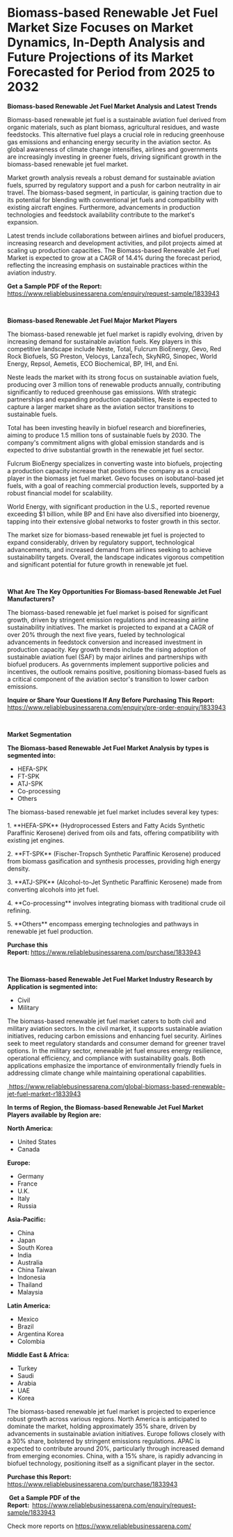 <p><h1>Biomass-based Renewable Jet Fuel Market Size Focuses on Market Dynamics, In-Depth Analysis and Future Projections of its Market Forecasted for Period from 2025 to 2032</h1></p><p><strong>Biomass-based Renewable Jet Fuel Market Analysis and Latest Trends</strong></p>
<p><p>Biomass-based renewable jet fuel is a sustainable aviation fuel derived from organic materials, such as plant biomass, agricultural residues, and waste feedstocks. This alternative fuel plays a crucial role in reducing greenhouse gas emissions and enhancing energy security in the aviation sector. As global awareness of climate change intensifies, airlines and governments are increasingly investing in greener fuels, driving significant growth in the biomass-based renewable jet fuel market.</p><p>Market growth analysis reveals a robust demand for sustainable aviation fuels, spurred by regulatory support and a push for carbon neutrality in air travel. The biomass-based segment, in particular, is gaining traction due to its potential for blending with conventional jet fuels and compatibility with existing aircraft engines. Furthermore, advancements in production technologies and feedstock availability contribute to the market's expansion.</p><p>Latest trends include collaborations between airlines and biofuel producers, increasing research and development activities, and pilot projects aimed at scaling up production capacities. The Biomass-based Renewable Jet Fuel Market is expected to grow at a CAGR of 14.4% during the forecast period, reflecting the increasing emphasis on sustainable practices within the aviation industry.</p></p>
<p><strong>Get a Sample PDF of the Report:&nbsp;</strong> <a href="https://www.reliablebusinessarena.com/enquiry/request-sample/1833943?utm_campaign=3552&utm_medium=2&utm_source=Github&utm_content=ia&utm_term=26032025&utm_id=biomass-based-renewable-jet-fuel">https://www.reliablebusinessarena.com/enquiry/request-sample/1833943</a></p>
<p>&nbsp;</p>
<p><strong>Biomass-based Renewable Jet Fuel Major Market Players</strong></p>
<p><p>The biomass-based renewable jet fuel market is rapidly evolving, driven by increasing demand for sustainable aviation fuels. Key players in this competitive landscape include Neste, Total, Fulcrum BioEnergy, Gevo, Red Rock Biofuels, SG Preston, Velocys, LanzaTech, SkyNRG, Sinopec, World Energy, Repsol, Aemetis, ECO Biochemical, BP, IHI, and Eni.</p><p>Neste leads the market with its strong focus on sustainable aviation fuels, producing over 3 million tons of renewable products annually, contributing significantly to reduced greenhouse gas emissions. With strategic partnerships and expanding production capabilities, Neste is expected to capture a larger market share as the aviation sector transitions to sustainable fuels.</p><p>Total has been investing heavily in biofuel research and biorefineries, aiming to produce 1.5 million tons of sustainable fuels by 2030. The company's commitment aligns with global emission standards and is expected to drive substantial growth in the renewable jet fuel sector.</p><p>Fulcrum BioEnergy specializes in converting waste into biofuels, projecting a production capacity increase that positions the company as a crucial player in the biomass jet fuel market. Gevo focuses on isobutanol-based jet fuels, with a goal of reaching commercial production levels, supported by a robust financial model for scalability.</p><p>World Energy, with significant production in the U.S., reported revenue exceeding $1 billion, while BP and Eni have also diversified into bioenergy, tapping into their extensive global networks to foster growth in this sector. </p><p>The market size for biomass-based renewable jet fuel is projected to expand considerably, driven by regulatory support, technological advancements, and increased demand from airlines seeking to achieve sustainability targets. Overall, the landscape indicates vigorous competition and significant potential for future growth in renewable jet fuel.</p></p>
<p>&nbsp;</p>
<p><strong>What Are The Key Opportunities For Biomass-based Renewable Jet Fuel Manufacturers?</strong></p>
<p><p>The biomass-based renewable jet fuel market is poised for significant growth, driven by stringent emission regulations and increasing airline sustainability initiatives. The market is projected to expand at a CAGR of over 20% through the next five years, fueled by technological advancements in feedstock conversion and increased investment in production capacity. Key growth trends include the rising adoption of sustainable aviation fuel (SAF) by major airlines and partnerships with biofuel producers. As governments implement supportive policies and incentives, the outlook remains positive, positioning biomass-based fuels as a critical component of the aviation sector's transition to lower carbon emissions.</p></p>
<p><strong>Inquire or Share Your Questions If Any Before Purchasing This Report:</strong> <a href="https://www.reliablebusinessarena.com/enquiry/pre-order-enquiry/1833943?utm_campaign=3552&utm_medium=2&utm_source=Github&utm_content=ia&utm_term=26032025&utm_id=biomass-based-renewable-jet-fuel">https://www.reliablebusinessarena.com/enquiry/pre-order-enquiry/1833943</a></p>
<p>&nbsp;</p>
<p><strong>Market Segmentation</strong></p>
<p><strong>The Biomass-based Renewable Jet Fuel Market Analysis by types is segmented into:</strong></p>
<p><ul><li>HEFA-SPK</li><li>FT-SPK</li><li>ATJ-SPK</li><li>Co-processing</li><li>Others</li></ul></p>
<p><p>The biomass-based renewable jet fuel market includes several key types: </p><p>1. **HEFA-SPK** (Hydroprocessed Esters and Fatty Acids Synthetic Paraffinic Kerosene) derived from oils and fats, offering compatibility with existing jet engines.</p><p>2. **FT-SPK** (Fischer-Tropsch Synthetic Paraffinic Kerosene) produced from biomass gasification and synthesis processes, providing high energy density.</p><p>3. **ATJ-SPK** (Alcohol-to-Jet Synthetic Paraffinic Kerosene) made from converting alcohols into jet fuel.</p><p>4. **Co-processing** involves integrating biomass with traditional crude oil refining.</p><p>5. **Others** encompass emerging technologies and pathways in renewable jet fuel production.</p></p>
<p><strong>Purchase this Report:&nbsp;</strong><a href="https://www.reliablebusinessarena.com/purchase/1833943?utm_campaign=3552&utm_medium=2&utm_source=Github&utm_content=ia&utm_term=26032025&utm_id=biomass-based-renewable-jet-fuel">https://www.reliablebusinessarena.com/purchase/1833943</a></p>
<p>&nbsp;</p>
<p><strong>The Biomass-based Renewable Jet Fuel Market Industry Research by Application is segmented into:</strong></p>
<p><ul><li>Civil</li><li>Military</li></ul></p>
<p><p>The biomass-based renewable jet fuel market caters to both civil and military aviation sectors. In the civil market, it supports sustainable aviation initiatives, reducing carbon emissions and enhancing fuel security. Airlines seek to meet regulatory standards and consumer demand for greener travel options. In the military sector, renewable jet fuel ensures energy resilience, operational efficiency, and compliance with sustainability goals. Both applications emphasize the importance of environmentally friendly fuels in addressing climate change while maintaining operational capabilities.</p></p>
<p><a href="https://www.reliablebusinessarena.com/global-biomass-based-renewable-jet-fuel-market-r1833943?utm_campaign=3552&utm_medium=2&utm_source=Github&utm_content=ia&utm_term=26032025&utm_id=biomass-based-renewable-jet-fuel">&nbsp;https://www.reliablebusinessarena.com/global-biomass-based-renewable-jet-fuel-market-r1833943</a></p>
<p><strong>In terms of Region, the Biomass-based Renewable Jet Fuel Market Players available by Region are:</strong></p>
<p>
    <p> <strong> North America: </strong>
        <ul>
            <li>United States</li>
            <li>Canada</li>
        </ul>
        </p> 
    <p> <strong> Europe: </strong>
        <ul>
            <li>Germany</li>
            <li>France</li>
            <li>U.K.</li>
            <li>Italy</li>
            <li>Russia</li>
        </ul>
        </p> 
    <p> <strong> Asia-Pacific: </strong>
        <ul>
            <li>China</li>
            <li>Japan</li>
            <li>South Korea</li>
            <li>India</li>
            <li>Australia</li>
            <li>China Taiwan</li>
            <li>Indonesia</li>
            <li>Thailand</li>
            <li>Malaysia</li>
        </ul>
        </p> 
    <p> <strong> Latin America: </strong>
        <ul>
            <li>Mexico</li>
            <li>Brazil</li>
            <li>Argentina Korea</li>
            <li>Colombia</li>
        </ul>
        </p> 
    <p> <strong> Middle East & Africa: </strong>
        <ul>
            <li>Turkey</li>
            <li>Saudi</li>
            <li>Arabia</li>
            <li>UAE</li>
            <li>Korea</li>
        </ul>
    </p>
    </p>
<p><p>The biomass-based renewable jet fuel market is projected to experience robust growth across various regions. North America is anticipated to dominate the market, holding approximately 35% share, driven by advancements in sustainable aviation initiatives. Europe follows closely with a 30% share, bolstered by stringent emissions regulations. APAC is expected to contribute around 20%, particularly through increased demand from emerging economies. China, with a 15% share, is rapidly advancing in biofuel technology, positioning itself as a significant player in the sector.</p></p>
<p><strong>Purchase this Report: </strong><a href="https://www.reliablebusinessarena.com/purchase/1833943?utm_campaign=3552&utm_medium=2&utm_source=Github&utm_content=ia&utm_term=26032025&utm_id=biomass-based-renewable-jet-fuel">https://www.reliablebusinessarena.com/purchase/1833943</a></p>
<p>&nbsp;<strong>Get a Sample PDF of the Report:&nbsp;&nbsp;</strong><a href="https://www.reliablebusinessarena.com/enquiry/request-sample/1833943?utm_campaign=3552&utm_medium=2&utm_source=Github&utm_content=ia&utm_term=26032025&utm_id=biomass-based-renewable-jet-fuel">https://www.reliablebusinessarena.com/enquiry/request-sample/1833943</a></p>
<p><strong></strong></p>
<p>Check more reports on <a href="https://www.reliablebusinessarena.com/?utm_campaign=3552&utm_medium=2&utm_source=Github&utm_content=ia&utm_term=26032025&utm_id=biomass-based-renewable-jet-fuel">https://www.reliablebusinessarena.com/</a></p>